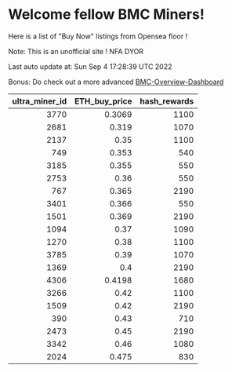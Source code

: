 # Welcome fellow BMC Miners!
Here is a list of "Buy Now" listings from Opensea floor !

Note: This is an unofficial site ! NFA DYOR

Last auto update at: Sun Sep  4 17:28:39 UTC 2022

Bonus: Do check out a more advanced [BMC-Overview-Dashboard](https://dune.com/defifunk/BMC-Overview-Dashboard)


|   ultra_miner_id |   ETH_buy_price |   hash_rewards |
|-----------------:|----------------:|---------------:|
|             3770 |          0.3069 |           1100 |
|             2681 |          0.319  |           1070 |
|             2137 |          0.35   |           1100 |
|              749 |          0.353  |            540 |
|             3185 |          0.355  |            550 |
|             2753 |          0.36   |            550 |
|              767 |          0.365  |           2190 |
|             3401 |          0.366  |            550 |
|             1501 |          0.369  |           2190 |
|             1094 |          0.37   |           1090 |
|             1270 |          0.38   |           1100 |
|             3785 |          0.39   |           1070 |
|             1369 |          0.4    |           2190 |
|             4306 |          0.4198 |           1680 |
|             3266 |          0.42   |           1100 |
|             1509 |          0.42   |           2190 |
|              390 |          0.43   |            710 |
|             2473 |          0.45   |           2190 |
|             3342 |          0.46   |           1080 |
|             2024 |          0.475  |            830 |